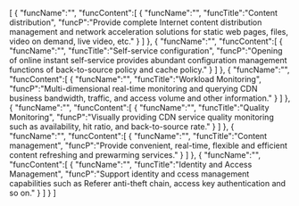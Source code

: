 [
	{
		"funcName":"",
		"funcContent":[
			{
				"funcName":"",
				"funcTitle":"Content distribution",
				"funcP":"Provide complete Internet content distribution management and network acceleration solutions for static web pages, files, video on demand, live video, etc."
			}
		]
	},
	{
		"funcName":"",
		"funcContent":[
			{
				"funcName":"",
				"funcTitle":"Self-service configuration",
				"funcP":"Opening of online instant self-service provides abundant configuration management functions of back-to-source policy and cache policy."
			}
		]
	},
	{
		"funcName":"",
		"funcContent":[
			{
				"funcName":"",
				"funcTitle":"Workload Monitoring",
				"funcP":"Multi-dimensional real-time monitoring and querying CDN business bandwidth, traffic, and access volume and other information."
			}
		]
	},
	{
		"funcName":"",
		"funcContent":[
			{
				"funcName":"",
				"funcTitle":"Quality Monitoring",
				"funcP":"Visually providing CDN service quality monitoring such as availability, hit ratio, and back-to-source rate."
			}
		]
	},
	{
		"funcName":"",
		"funcContent":[
			{
				"funcName":"",
				"funcTitle":"Content management",
				"funcP":"Provide convenient, real-time, flexible and efficient content refreshing and prewarming services."
			}
		]
	},
	{
		"funcName":"",
		"funcContent":[
			{
				"funcName":"",
				"funcTitle":"Identity and Access Management",
				"funcP":"Support identity and ccess management capabilities such as Referer anti-theft chain, access key authentication and so on."
			}
		]
	}
]